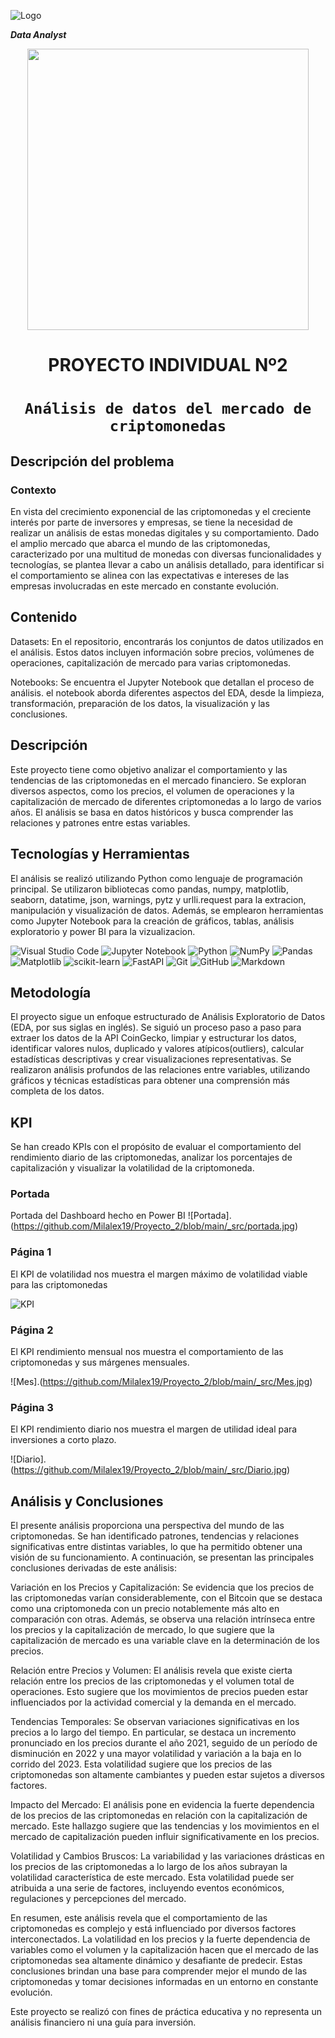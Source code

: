 ![Logo](https://blog.soyhenry.com/content/images/2021/02/HEADER-BLOG-NEGRO-01.jpg)



***Data Analyst***

<p align='center'>
<img src = 'https://github.com/Milalex19/Proyecto_2/blob/main/_src/criptomonedas.jpg' height = 450>
<p>
<h1 align='center'>


 <b>PROYECTO INDIVIDUAL Nº2</b>
</h1>



# <h1 align="center">**`Análisis de datos del mercado de criptomonedas`**</h1>




## **Descripción del problema**

### **Contexto**

En vista del crecimiento exponencial de las criptomonedas y el creciente interés por parte de inversores y empresas, se tiene la necesidad de realizar un análisis de estas monedas digitales y su comportamiento. Dado el amplio mercado que abarca el mundo de las criptomonedas, caracterizado por una multitud de monedas con diversas funcionalidades y tecnologías, se plantea llevar a cabo un análisis detallado, para identificar si el comportamiento se alinea con las expectativas e intereses de las empresas involucradas en este mercado en constante evolución.



## Contenido

Datasets: En el repositorio, encontrarás los conjuntos de datos utilizados en el análisis. Estos datos incluyen información sobre precios, volúmenes de operaciones, capitalización de mercado para varias criptomonedas.

Notebooks: Se encuentra el Jupyter Notebook que detallan el proceso de análisis. el notebook aborda diferentes aspectos del EDA, desde la limpieza, transformación, preparación de los datos, la visualización y las conclusiones.

## Descripción

Este proyecto tiene como objetivo analizar el comportamiento y las tendencias de las criptomonedas en el mercado financiero. Se exploran diversos aspectos, como los precios, el volumen de operaciones y la capitalización de mercado de diferentes criptomonedas a lo largo de varios años. El análisis se basa en datos históricos y busca comprender las relaciones y patrones entre estas variables.


## Tecnologías y Herramientas

El análisis se realizó utilizando Python como lenguaje de programación principal. Se utilizaron bibliotecas como pandas, numpy, matplotlib, seaborn, datatime, json, warnings, pytz y urlli.request para la extracion, manipulación y visualización de datos. Además, se emplearon herramientas como Jupyter Notebook para la creación de gráficos, tablas, análisis exploratorio y power BI para la vizualizacion.

![Visual Studio Code](https://img.shields.io/badge/Visual%20Studio%20Code-0078d7.svg?style=for-the-badge&logo=visual-studio-code&logoColor=white)
![Jupyter Notebook](https://img.shields.io/badge/jupyter-%23FA0F00.svg?style=for-the-badge&logo=jupyter&logoColor=white)
![Python](https://img.shields.io/badge/python-3670A0?style=for-the-badge&logo=python&logoColor=ffdd54)
![NumPy](https://img.shields.io/badge/numpy-%23013243.svg?style=for-the-badge&logo=numpy&logoColor=white)
![Pandas](https://img.shields.io/badge/pandas-%23150458.svg?style=for-the-badge&logo=pandas&logoColor=white)
![Matplotlib](https://img.shields.io/badge/Matplotlib-%23ffffff.svg?style=for-the-badge&logo=Matplotlib&logoColor=black)
![scikit-learn](https://img.shields.io/badge/scikit--learn-%23F7931E.svg?style=for-the-badge&logo=scikit-learn&logoColor=white)
![FastAPI](https://img.shields.io/badge/FastAPI-005571?style=for-the-badge&logo=fastapi)
![Git](https://img.shields.io/badge/git-%23F05033.svg?style=for-the-badge&logo=git&logoColor=white)
![GitHub](https://img.shields.io/badge/github-%23121011.svg?style=for-the-badge&logo=github&logoColor=white)
![Markdown](https://img.shields.io/badge/markdown-%23000000.svg?style=for-the-badge&logo=markdown&logoColor=white)


## Metodología

El proyecto sigue un enfoque estructurado de Análisis Exploratorio de Datos (EDA, por sus siglas en inglés). Se siguió un proceso paso a paso para extraer los datos de la API CoinGecko, limpiar y estructurar los datos, identificar valores nulos, duplicado y valores atípicos(outliers), calcular estadísticas descriptivas y crear visualizaciones representativas. Se realizaron análisis profundos de las relaciones entre variables, utilizando gráficos y técnicas estadísticas para obtener una comprensión más completa de los datos.


## KPI

Se han creado KPIs con el propósito de evaluar el comportamiento del rendimiento diario de las criptomonedas, analizar los porcentajes de capitalización y visualizar la volatilidad de la criptomoneda.


### Portada
 Portada del Dashboard hecho en Power BI
![Portada].(https://github.com/Milalex19/Proyecto_2/blob/main/_src/portada.jpg)

 ### Página 1
 El KPI de volatilidad nos muestra el margen máximo de volatilidad viable para las criptomonedas
 
![KPI](https://github.com/Milalex19/Proyecto_2/blob/main/_src/KPI.jpg)

### Página 2
El KPI rendimiento mensual nos muestra el comportamiento de las criptomonedas y sus márgenes mensuales.

![Mes].(https://github.com/Milalex19/Proyecto_2/blob/main/_src/Mes.jpg)

### Página 3
El KPI rendimiento diario nos muestra el margen de utilidad ideal para inversiones a corto plazo.

![Diario].(https://github.com/Milalex19/Proyecto_2/blob/main/_src/Diario.jpg)






## Análisis y Conclusiones

El presente análisis proporciona una perspectiva del mundo de las criptomonedas. Se han identificado patrones, tendencias y relaciones significativas entre distintas variables, lo que ha permitido obtener una visión de su funcionamiento. A continuación, se presentan las principales conclusiones derivadas de este análisis:

Variación en los Precios y Capitalización: Se evidencia que los precios de las criptomonedas varían considerablemente, con el Bitcoin que se destaca como una criptomoneda con un precio notablemente más alto en comparación con otras. Además, se observa una relación intrínseca entre los precios y la capitalización de mercado, lo que sugiere que la capitalización de mercado es una variable clave en la determinación de los precios.

Relación entre Precios y Volumen: El análisis revela que existe cierta relación entre los precios de las criptomonedas y el volumen total de operaciones. Esto sugiere que los movimientos de precios pueden estar influenciados por la actividad comercial y la demanda en el mercado.

Tendencias Temporales: Se observan variaciones significativas en los precios a lo largo del tiempo. En particular, se destaca un incremento pronunciado en los precios durante el año 2021, seguido de un período de disminución en 2022 y una mayor volatilidad y variación a la baja en lo corrido del 2023. Esta volatilidad sugiere que los precios de las criptomonedas son altamente cambiantes y pueden estar sujetos a diversos factores.

Impacto del Mercado: El análisis pone en evidencia la fuerte dependencia de los precios de las criptomonedas en relación con la capitalización de mercado. Este hallazgo sugiere que las tendencias y los movimientos en el mercado de capitalización pueden influir significativamente en los precios.

Volatilidad y Cambios Bruscos: La variabilidad y las variaciones drásticas en los precios de las criptomonedas a lo largo de los años subrayan la volatilidad característica de este mercado. Esta volatilidad puede ser atribuida a una serie de factores, incluyendo eventos económicos, regulaciones y percepciones del mercado.

En resumen, este análisis revela que el comportamiento de las criptomonedas es complejo y está influenciado por diversos factores interconectados. La volatilidad en los precios y la fuerte dependencia de variables como el volumen y la capitalización hacen que el mercado de las criptomonedas sea altamente dinámico y desafiante de predecir. Estas conclusiones brindan una base para comprender mejor el mundo de las criptomonedas y tomar decisiones informadas en un entorno en constante evolución.

Este proyecto se realizó con fines de práctica educativa y no representa un análisis financiero ni una guía para inversión. 


